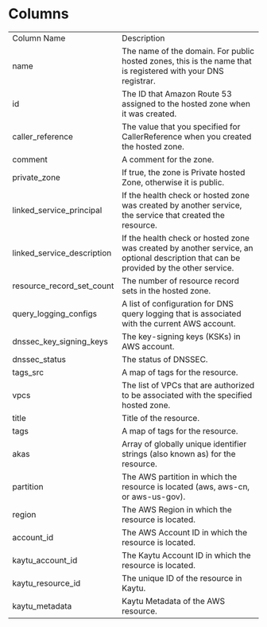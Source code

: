 # Columns  

<table>
	<tr><td>Column Name</td><td>Description</td></tr>
	<tr><td>name</td><td>The name of the domain. For public hosted zones, this is the name that is registered with your DNS registrar.</td></tr>
	<tr><td>id</td><td>The ID that Amazon Route 53 assigned to the hosted zone when it was created.</td></tr>
	<tr><td>caller_reference</td><td>The value that you specified for CallerReference when you created the hosted zone.</td></tr>
	<tr><td>comment</td><td>A comment for the zone.</td></tr>
	<tr><td>private_zone</td><td>If true, the zone is Private hosted Zone, otherwise it is public.</td></tr>
	<tr><td>linked_service_principal</td><td>If the health check or hosted zone was created by another service, the service that created the resource.</td></tr>
	<tr><td>linked_service_description</td><td>If the health check or hosted zone was created by another service, an optional description that can be provided by the other service.</td></tr>
	<tr><td>resource_record_set_count</td><td>The number of resource record sets in the hosted zone.</td></tr>
	<tr><td>query_logging_configs</td><td>A list of configuration for DNS query logging that is associated with the current AWS account.</td></tr>
	<tr><td>dnssec_key_signing_keys</td><td>The key-signing keys (KSKs) in AWS account.</td></tr>
	<tr><td>dnssec_status</td><td>The status of DNSSEC.</td></tr>
	<tr><td>tags_src</td><td>A map of tags for the resource.</td></tr>
	<tr><td>vpcs</td><td>The list of VPCs that are authorized to be associated with the specified hosted zone.</td></tr>
	<tr><td>title</td><td>Title of the resource.</td></tr>
	<tr><td>tags</td><td>A map of tags for the resource.</td></tr>
	<tr><td>akas</td><td>Array of globally unique identifier strings (also known as) for the resource.</td></tr>
	<tr><td>partition</td><td>The AWS partition in which the resource is located (aws, aws-cn, or aws-us-gov).</td></tr>
	<tr><td>region</td><td>The AWS Region in which the resource is located.</td></tr>
	<tr><td>account_id</td><td>The AWS Account ID in which the resource is located.</td></tr>
	<tr><td>kaytu_account_id</td><td>The Kaytu Account ID in which the resource is located.</td></tr>
	<tr><td>kaytu_resource_id</td><td>The unique ID of the resource in Kaytu.</td></tr>
	<tr><td>kaytu_metadata</td><td>Kaytu Metadata of the AWS resource.</td></tr>
</table>